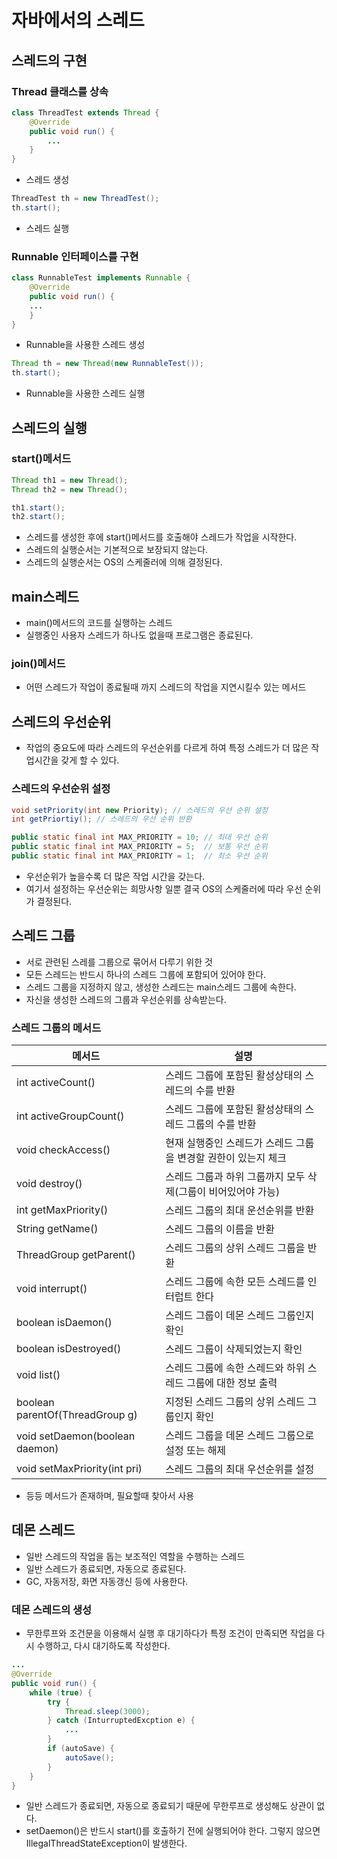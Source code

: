 # 자바에서의 스레드

## 스레드의 구현

### Thread 클래스를 상속
```java
class ThreadTest extends Thread {
    @Override
    public void run() {
        ...
    }
}
```
- 스레드 생성
```java
ThreadTest th = new ThreadTest();
th.start();
```
- 스레드 실행
### Runnable 인터페이스를 구현
```java
class RunnableTest implements Runnable {
    @Override
    public void run() {
    ...
    }
}
```
- Runnable을 사용한 스레드 생성
```java
Thread th = new Thread(new RunnableTest());
th.start();
```
- Runnable을 사용한 스레드 실행

## 스레드의 실행

### start()메서드
```java
Thread th1 = new Thread();
Thread th2 = new Thread();

th1.start();
th2.start();
```
- 스레드를 생성한 후에 start()메서드를 호출해야 스레드가 작업을 시작한다.
- 스레드의 실행순서는 기본적으로 보장되지 않는다.
- 스레드의 실행순서는 OS의 스케줄러에 의해 결정된다.

## main스레드
- main()메서드의 코드를 실행하는 스레드
- 실행중인 사용자 스레드가 하나도 없을때 프로그램은 종료된다.

### join()메서드
- 어떤 스레드가 작업이 종료될때 까지 스레드의 작업을 지연시킬수 있는 메서드

## 스레드의 우선순위
- 작업의 중요도에 따라 스레드의 우선순위를 다르게 하여 특정 스레드가 더 많은 작업시간을 갖게 할 수 있다.

### 스레드의 우선순위 설정
```java
void setPriority(int new Priority); // 스레드의 우선 순위 설정
int getPriortiy(); // 스레드의 우선 순위 반환

public static final int MAX_PRIORITY = 10; // 최대 우선 순위
public static final int MAX_PRIORITY = 5;  // 보통 우선 순위
public static final int MAX_PRIORITY = 1;  // 최소 우선 순위 
```
- 우선순위가 높을수록 더 많은 작업 시간을 갖는다.
- 여기서 설정하는 우선순위는 희망사항 일뿐 결국 OS의 스케줄러에 따라 우선 순위가 결정된다.

## 스레드 그룹
- 서로 관련된 스레를 그룹으로 묶어서 다루기 위한 것
- 모든 스레드는 반드시 하나의 스레드 그룹에 포함되어 있어야 한다.
- 스레드 그룹을 지정하지 않고, 생성한 스레드는 main스레드 그룹에 속한다.
- 자신을 생성한 스레드의 그룹과 우선순위를 상속받는다.

### 스레드 그룹의 메서드
|메서드|설명|
|----|----|
|int activeCount()|스레드 그룹에 포함된 활성상태의 스레드의 수를 반환|
|int activeGroupCount()|스레드 그룹에 포함된 활성상태의 스레드 그룹의 수를 반환|
|void checkAccess()|현재 실행중인 스레드가 스레드 그룹을 변경할 권한이 있는지 체크|
|void destroy()|스레드 그룹과 하위 그룹까지 모두 삭제(그룹이 비어있어야 가능)|
|int getMaxPriority()|스레드 그룹의 최대 운선순위를 반환|
|String getName()|스레드 그룹의 이름을 반환|
|ThreadGroup getParent()|스레드 그룹의 상위 스레드 그룹을 반환|
|void interrupt()|스레드 그룹에 속한 모든 스레드를 인터럽트 한다|
|boolean isDaemon()|스레드 그룹이 데몬 스레드 그룹인지 확인|
|boolean isDestroyed()|스레드 그룹이 삭제되었는지 확인|
|void list()|스레드 그룹에 속한 스레드와 하위 스레드 그룹에 대한 정보 출력|
|boolean parentOf(ThreadGroup g)|지정된 스레드 그룹의 상위 스레드 그룹인지 확인|
|void setDaemon(boolean daemon)|스레드 그룹을 데몬 스레드 그룹으로 설정 또는 해제|
|void setMaxPriority(int pri)|스레드 그룹의 최대 우선순위를 설정|
- 등등 메서드가 존재하며, 필요할때 찾아서 사용

## 데몬 스레드
- 일반 스레드의 작업을 돕는 보조적인 역할을 수행하는 스레드
- 일반 스레드가 종료되면, 자동으로 종료된다.
- GC, 자동저장, 화면 자동갱신 등에 사용한다.

### 데몬 스레드의 생성
- 무한루프와 조건문을 이용해서 실행 후 대기하다가 특정 조건이 만족되면 작업을 다시 수행하고, 다시 대기하도록 작성한다.
```java
...
@Override
public void run() {
    while (true) {
        try {
            Thread.sleep(3000);
        } catch (InturruptedExcption e) {
            ...
        }
        if (autoSave) {
            autoSave();
        }
    }
}
```
- 일반 스레드가 종료되면, 자동으로 종료되기 때문에 무한루프로 생성해도 상관이 없다.
- setDaemon()은 반드시 start()를 호출하기 전에 실행되어야 한다. 그렇지 않으면 IllegalThreadStateException이 발생한다.